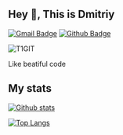 ## Hey 👋, This is Dmitriy

[![Gmail Badge](https://img.shields.io/badge/-derbindima5@gmail.com-c14438?style=flat&logo=Gmail&logoColor=white&link=mailto:derbindima5@gmail.com)](mailto:derbindima5@gmail.com) 
[![Github Badge](https://img.shields.io/badge/-T1GIT-grey?style=flat&logo=github&logoColor=white&link=https://github.com/T1GIT/)](https://www.github.com/T1GIT/) 
<p align=left> <img src=https://komarev.com/ghpvc/?username=T1GIT alt=T1GIT /> </p>

<p align='left'>Like beatiful code</p>

## My stats

[![Github stats](https://github-readme-stats.vercel.app/api?username=T1GIT&show_icons=true&include_all_commits=true)](https://github.com/T1GIT/github-readme-stats)

[![Top Langs](https://github-readme-stats.vercel.app/api/top-langs/?username=T1GIT&layout=compact)](https://github.com/T1GIT/github-readme-stats)
